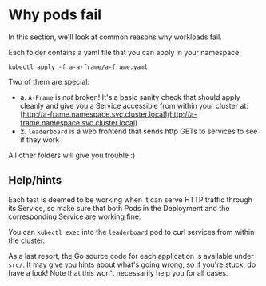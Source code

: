 Why pods fail
=============

In this section, we'll look at common reasons why workloads fail.

Each folder contains a yaml file that you can apply in your namespace:

```
kubectl apply -f a-a-frame/a-frame.yaml
```

Two of them are special:

- a. `A-Frame` is _not_ broken! It's a basic sanity check that should apply cleanly and give you a Service accessible from within your cluster at: [http://a-frame.namespace.svc.cluster.local](http://a-frame.namespace.svc.cluster.local)
- z. `leaderboard` is a web frontend that sends http GETs to services to see if they work

All other folders will give you trouble :)

Help/hints
----------

Each test is deemed to be working when it can serve HTTP traffic through its Service, so make sure that both Pods in the Deployment and the corresponding Service are working fine.

You can `kubectl exec` into the `leaderboard` pod to curl services from within the cluster.

As a last resort, the Go source code for each application is available under `src/`. It may give you hints about what's going wrong, so if you're stuck, do have a look! Note that this won't necessarily help you for all cases.
